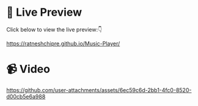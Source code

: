 # 👀 Live Preview

Click below to view the live preview:👇

https://ratneshchipre.github.io/Music-Player/

# 📹 Video 
https://github.com/user-attachments/assets/6ec59c6d-2bb1-4fc0-8520-d00cb5e6a988
